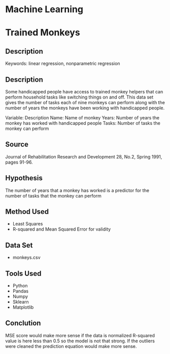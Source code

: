 # Machine Learning 

# Trained Monkeys #

## Description 

Keywords: linear regression, nonparametric regression

## Description

Some handicapped people have access to trained monkey helpers that can perform household tasks like switching things on and off. This data set gives the number of tasks each of nine monkeys can perform along with the number of years the monkeys have been working with handicapped people.

Variable: Description
Name: Name of monkey
Years: Number of years the monkey has worked with handicapped people
Tasks: Number of tasks the monkey can perform

## Source

Journal of Rehabilitation Research and Development 28, No.2, Spring 1991, pages 91-96.

## Hypothesis

The number of years that a monkey has worked is a predictor for the number of tasks that the monkey can perform

## Method Used 
* Least Squares 
* R-squared and Mean Squared Error for validity

## Data Set 
* monkeys.csv

## Tools Used 
* Python
* Pandas
* Numpy
* Sklearn
* Matplotlib

## Conclution

MSE score would make more sense if the data is normalized 
R-squared value is here less than 0.5 so the model is not that strong. 
If the outliers were cleaned the prediction equation would make more sense.
